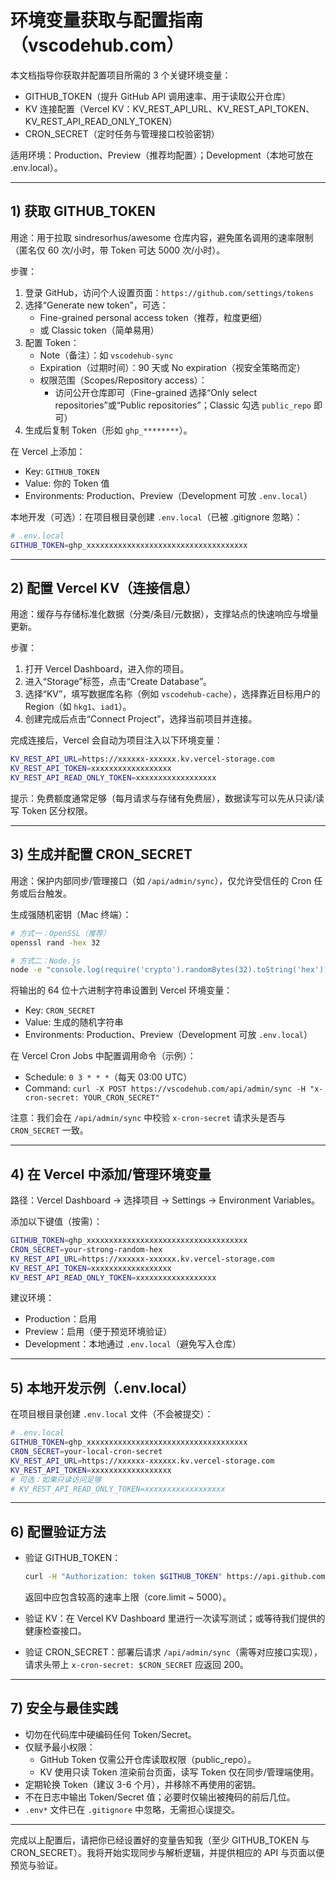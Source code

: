 # 环境变量获取与配置指南（vscodehub.com）

本文档指导你获取并配置项目所需的 3 个关键环境变量：
- GITHUB_TOKEN（提升 GitHub API 调用速率、用于读取公开仓库）
- KV 连接配置（Vercel KV：KV_REST_API_URL、KV_REST_API_TOKEN、KV_REST_API_READ_ONLY_TOKEN）
- CRON_SECRET（定时任务与管理接口校验密钥）

适用环境：Production、Preview（推荐均配置）；Development（本地可放在 .env.local）。

---

## 1) 获取 GITHUB_TOKEN

用途：用于拉取 sindresorhus/awesome 仓库内容，避免匿名调用的速率限制（匿名仅 60 次/小时，带 Token 可达 5000 次/小时）。

步骤：
1. 登录 GitHub，访问个人设置页面：`https://github.com/settings/tokens`
2. 选择“Generate new token”，可选：
   - Fine-grained personal access token（推荐，粒度更细）
   - 或 Classic token（简单易用）
3. 配置 Token：
   - Note（备注）：如 `vscodehub-sync`
   - Expiration（过期时间）：90 天或 No expiration（视安全策略而定）
   - 权限范围（Scopes/Repository access）：
     - 访问公开仓库即可（Fine-grained 选择“Only select repositories”或“Public repositories”；Classic 勾选 `public_repo` 即可）
4. 生成后复制 Token（形如 `ghp_********`）。

在 Vercel 上添加：
- Key: `GITHUB_TOKEN`
- Value: 你的 Token 值
- Environments: Production、Preview（Development 可放 `.env.local`）

本地开发（可选）：在项目根目录创建 `.env.local`（已被 .gitignore 忽略）：
```bash
# .env.local
GITHUB_TOKEN=ghp_xxxxxxxxxxxxxxxxxxxxxxxxxxxxxxxxxxxx
```

---

## 2) 配置 Vercel KV（连接信息）

用途：缓存与存储标准化数据（分类/条目/元数据），支撑站点的快速响应与增量更新。

步骤：
1. 打开 Vercel Dashboard，进入你的项目。
2. 进入“Storage”标签，点击“Create Database”。
3. 选择“KV”，填写数据库名称（例如 `vscodehub-cache`），选择靠近目标用户的 Region（如 `hkg1`、`iad1`）。
4. 创建完成后点击“Connect Project”，选择当前项目并连接。

完成连接后，Vercel 会自动为项目注入以下环境变量：
```bash
KV_REST_API_URL=https://xxxxxx-xxxxxx.kv.vercel-storage.com
KV_REST_API_TOKEN=xxxxxxxxxxxxxxxxxx
KV_REST_API_READ_ONLY_TOKEN=xxxxxxxxxxxxxxxxxx
```

提示：免费额度通常足够（每月请求与存储有免费层），数据读写可以先从只读/读写 Token 区分权限。

---

## 3) 生成并配置 CRON_SECRET

用途：保护内部同步/管理接口（如 `/api/admin/sync`），仅允许受信任的 Cron 任务或后台触发。

生成强随机密钥（Mac 终端）：
```bash
# 方式一：OpenSSL（推荐）
openssl rand -hex 32

# 方式二：Node.js
node -e "console.log(require('crypto').randomBytes(32).toString('hex'))"
```
将输出的 64 位十六进制字符串设置到 Vercel 环境变量：
- Key: `CRON_SECRET`
- Value: 生成的随机字符串
- Environments: Production、Preview（Development 可放 `.env.local`）

在 Vercel Cron Jobs 中配置调用命令（示例）：
- Schedule: `0 3 * * *`（每天 03:00 UTC）
- Command: `curl -X POST https://vscodehub.com/api/admin/sync -H "x-cron-secret: YOUR_CRON_SECRET"`

注意：我们会在 `/api/admin/sync` 中校验 `x-cron-secret` 请求头是否与 `CRON_SECRET` 一致。

---

## 4) 在 Vercel 中添加/管理环境变量

路径：Vercel Dashboard → 选择项目 → Settings → Environment Variables。

添加以下键值（按需）：
```bash
GITHUB_TOKEN=ghp_xxxxxxxxxxxxxxxxxxxxxxxxxxxxxxxxxxxx
CRON_SECRET=your-strong-random-hex
KV_REST_API_URL=https://xxxxxx-xxxxxx.kv.vercel-storage.com
KV_REST_API_TOKEN=xxxxxxxxxxxxxxxxxx
KV_REST_API_READ_ONLY_TOKEN=xxxxxxxxxxxxxxxxxx
```
建议环境：
- Production：启用
- Preview：启用（便于预览环境验证）
- Development：本地通过 `.env.local`（避免写入仓库）

---

## 5) 本地开发示例（.env.local）

在项目根目录创建 `.env.local` 文件（不会被提交）：
```bash
# .env.local
GITHUB_TOKEN=ghp_xxxxxxxxxxxxxxxxxxxxxxxxxxxxxxxxxxxx
CRON_SECRET=your-local-cron-secret
KV_REST_API_URL=https://xxxxxx-xxxxxx.kv.vercel-storage.com
KV_REST_API_TOKEN=xxxxxxxxxxxxxxxxxx
# 可选：如果只读访问足够
# KV_REST_API_READ_ONLY_TOKEN=xxxxxxxxxxxxxxxxxx
```

---

## 6) 配置验证方法

- 验证 GITHUB_TOKEN：
  ```bash
  curl -H "Authorization: token $GITHUB_TOKEN" https://api.github.com/rate_limit
  ```
  返回中应包含较高的速率上限（core.limit ~ 5000）。

- 验证 KV：在 Vercel KV Dashboard 里进行一次读写测试；或等待我们提供的健康检查接口。

- 验证 CRON_SECRET：部署后请求 `/api/admin/sync`（需等对应接口实现），请求头带上 `x-cron-secret: $CRON_SECRET` 应返回 200。

---

## 7) 安全与最佳实践

- 切勿在代码库中硬编码任何 Token/Secret。
- 仅赋予最小权限：
  - GitHub Token 仅需公开仓库读取权限（public_repo）。
  - KV 使用只读 Token 渲染前台页面，读写 Token 仅在同步/管理端使用。
- 定期轮换 Token（建议 3-6 个月），并移除不再使用的密钥。
- 不在日志中输出 Token/Secret 值；必要时仅输出被掩码的前后几位。
- `.env*` 文件已在 `.gitignore` 中忽略，无需担心误提交。

---

完成以上配置后，请把你已经设置好的变量告知我（至少 GITHUB_TOKEN 与 CRON_SECRET）。我将开始实现同步与解析逻辑，并提供相应的 API 与页面以便预览与验证。